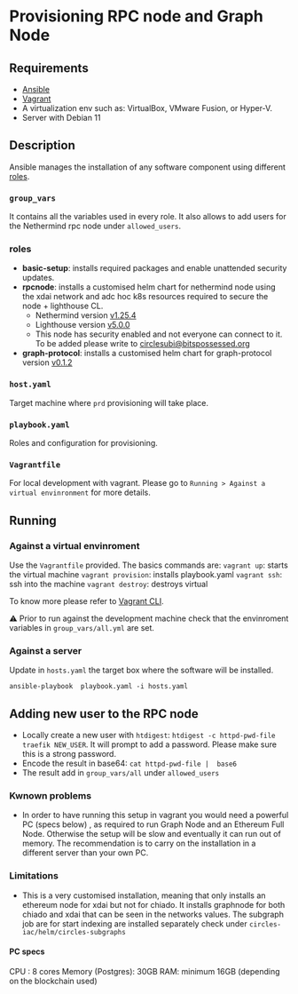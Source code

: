 # Provisioning RPC node and Graph Node

## Requirements
- [Ansible](https://www.ansible.com/)
- [Vagrant](https://www.vagrantup.com/downloads)
- A virtualization env such as: VirtualBox, VMware Fusion, or Hyper-V.
- Server with Debian 11

## Description
Ansible manages the installation of any software component using different [roles](https://docs.ansible.com/ansible/latest/user_guide/playbooks_reuse_roles.html#roles).

### `group_vars`
It contains all the variables used in every role.
It also allows to add users for the Nethermind rpc node under `allowed_users`.

### roles
- **basic-setup**: installs required packages and enable unattended security updates.
- **rpcnode**: installs a customised helm chart for nethermind node using the xdai network and adc hoc k8s resources required to secure the node + lighthouse CL.
    - Nethermind version  [v1.25.4](https://github.com/NethermindEth/nethermind/releases/tag/1.25.4)
    - Lighthouse version [v5.0.0](https://github.com/sigp/lighthouse/releases/tag/v5.0.0)
    - This node has security enabled and not everyone can connect to it. To be added please write to circlesubi@bitspossessed.org
- **graph-protocol**: installs a customised helm chart for graph-protocol version [v0.1.2](https://github.com/CirclesUBI/circles-helm/releases/tag/circles-graph-node-0.1.2)

### `host.yaml`
Target machine where `prd` provisioning will take place.

### `playbook.yaml`
Roles and configuration for provisioning.

### `Vagrantfile`
For local development with vagrant. Please go to `Running > Against a virtual envinronment` for more details.

## Running

### Against a virtual envinroment
Use the `Vagrantfile` provided. The basics commands are:
`vagrant up`: starts the virtual machine
`vagrant provision`: installs playbook.yaml
`vagrant ssh`: ssh into the machine
`vagrant destroy`: destroys virtual

To know more please refer to [Vagrant CLI](https://www.vagrantup.com/docs/cli).

⚠️ Prior to run against the development machine check that the envinroment variables in `group_vars/all.yml` are set.

### Against a server
Update in `hosts.yaml` the target box where the software will be installed.

```ansible-playbook  playbook.yaml -i hosts.yaml```

## Adding new user to the RPC node
- Locally create a new user with `htdigest`: `htdigest -c httpd-pwd-file traefik NEW_USER`. It will prompt to add a password. Please make sure this is a strong password.
- Encode the result in base64: `cat httpd-pwd-file |  base6`
- The result add in `group_vars/all` under `allowed_users`

### Kwnown problems
- In order to have running this setup in vagrant you would need a powerful PC (specs below) , as required to run Graph Node and an Ethereum Full Node. Otherwise the setup will be slow and eventually it can run out of memory. The recommendation is to carry on the installation in a different server than your own PC.


### Limitations

- This is a very customised installation, meaning that only installs an ethereum node for xdai but not for chiado. It installs graphnode for both chiado and xdai that can be seen in the networks values. The subgraph job are for start indexing are installed separately check under `circles-iac/helm/circles-subgraphs`

#### PC specs

CPU : 8 cores
Memory (Postgres): 30GB
RAM: minimum 16GB (depending on the blockchain used)
